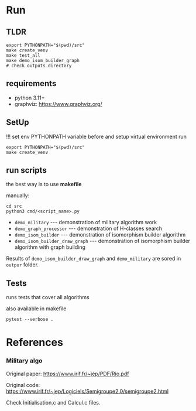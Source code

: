 # Run

## TLDR
```
export PYTHONPATH="$(pwd)/src"
make create_venv
make test_all
make demo_isom_builder_graph
# check outputs directory
```

## requirements
* python 3.11+
* graphviz: https://www.graphviz.org/

## SetUp
!!! set env PYTHONPATH variable before and setup virtual environment run
```
export PYTHONPATH="$(pwd)/src"
make create_venv
```

## run scripts

the best way is to use **makefile**

manually:
```
cd src
python3 cmd/<script_name>.py
```

* `demo_military` --- demonstration of military algorithm work
* `demo_graph_processor` --- demonstration of H-classes search
* `demo_isom_builder` --- demonstration of isomorphism builder algorithm
* `demo_isom_builder_draw_graph` --- demonstration of isomorphism builder algorithm with graph building

Results of `demo_isom_builder_draw_graph` and `demo_military` are sored in `outpur` folder.

## Tests
runs tests that cover all algorithms

also available in makefile 
```
pytest --verbose .
```


# References

### Military algo

Original paper: https://www.irif.fr/~jep/PDF/Rio.pdf

Original code: https://www.irif.fr/~jep/Logiciels/Semigroupe2.0/semigroupe2.html

Check Initialisation.c and Calcul.c files.
